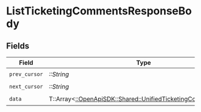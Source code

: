 # ListTicketingCommentsResponseBody


## Fields

| Field                                                                                                                 | Type                                                                                                                  | Required                                                                                                              | Description                                                                                                           |
| --------------------------------------------------------------------------------------------------------------------- | --------------------------------------------------------------------------------------------------------------------- | --------------------------------------------------------------------------------------------------------------------- | --------------------------------------------------------------------------------------------------------------------- |
| `prev_cursor`                                                                                                         | *::String*                                                                                                            | :heavy_check_mark:                                                                                                    | N/A                                                                                                                   |
| `next_cursor`                                                                                                         | *::String*                                                                                                            | :heavy_check_mark:                                                                                                    | N/A                                                                                                                   |
| `data`                                                                                                                | T::Array<[::OpenApiSDK::Shared::UnifiedTicketingCommentOutput](../../models/shared/unifiedticketingcommentoutput.md)> | :heavy_check_mark:                                                                                                    | N/A                                                                                                                   |